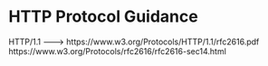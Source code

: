 <h1>HTTP Protocol Guidance</h1>
HTTP/1.1 ---> https://www.w3.org/Protocols/HTTP/1.1/rfc2616.pdf
https://www.w3.org/Protocols/rfc2616/rfc2616-sec14.html
